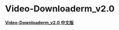 # Video-Downloaderm_v2.0

**[Video-Downloaderm_v2.0 中文版](https://hackmd.io/QAk5BnoFTRqoihJzjxb3GQ?view)**
